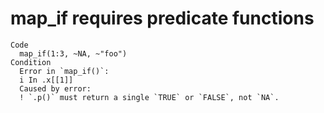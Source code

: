 # map_if requires predicate functions

    Code
      map_if(1:3, ~NA, ~"foo")
    Condition
      Error in `map_if()`:
      i In .x[[1]]
      Caused by error:
      ! `.p()` must return a single `TRUE` or `FALSE`, not `NA`.

